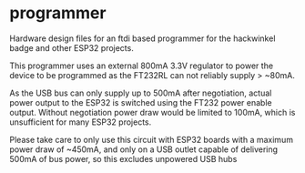 # programmer
Hardware design files for an ftdi based programmer for the hackwinkel badge and other ESP32 projects. 

This programmer uses an external 800mA 3.3V regulator to power the device to be programmed as the FT232RL can not reliably supply > ~80mA.

As the USB bus can only supply up to 500mA after negotiation, actual power output to the ESP32 is switched using the FT232 power enable output. Without negotiation power draw would be limited to 100mA, which is unsufficient for many ESP32 projects.

Please take care to only use this circuit with ESP32 boards with a maximum power draw of ~450mA, and only on a USB outlet capable of delivering 500mA of bus power, so this excludes unpowered USB hubs


